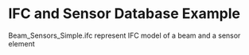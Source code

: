 # IFC and Sensor Database Example
Beam_Sensors_Simple.ifc represent IFC model of a beam and a sensor element

